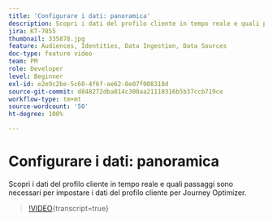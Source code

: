 ```yaml
---
title: 'Configurare i dati: panoramica'
description: Scopri i dati del profilo cliente in tempo reale e quali passaggi sono necessari per impostare i dati del profilo cliente per Journey Optimizer.
jira: KT-7855
thumbnail: 335878.jpg
feature: Audiences, Identities, Data Ingestion, Data Sources
doc-type: feature video
team: PM
role: Developer
level: Beginner
exl-id: e2e9c2be-5c60-4f6f-ae62-8e07f008318d
source-git-commit: d848272dba814c300aa21110316b5b37ccb719ce
workflow-type: tm+mt
source-wordcount: '50'
ht-degree: 100%

---
```


# Configurare i dati: panoramica

Scopri i dati del profilo cliente in tempo reale e quali passaggi sono necessari per impostare i dati del profilo cliente per Journey Optimizer.

>[!VIDEO](https://video.tv.adobe.com/v/3418466?quality=12&learn=on&captions=ita){transcript=true}
